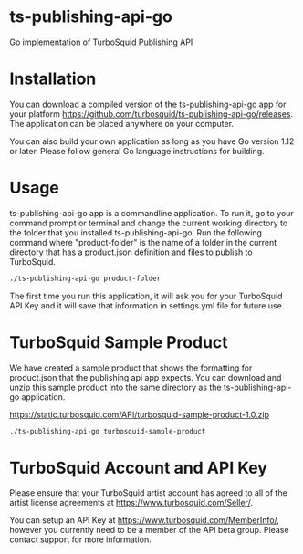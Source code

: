 # ts-publishing-api-go
Go implementation of TurboSquid Publishing API

# Installation
You can download a compiled version of the ts-publishing-api-go app for your platform https://github.com/turbosquid/ts-publishing-api-go/releases. The application can be placed anywhere on your computer.

You can also build your own application as long as you have Go version 1.12 or later. Please follow general Go language instructions for building.

# Usage
ts-publishing-api-go app is a commandline application. To run it, go to your command prompt or terminal and change the current working directory to the folder that you installed ts-publishing-api-go. Run the following command where "product-folder" is the name of a folder in the current directory that has a product.json definition and files to publish to TurboSquid.

```bash
./ts-publishing-api-go product-folder
```

The first time you run this application, it will ask you for your TurboSquid API Key and it will save that information in settings.yml file for future use.

# TurboSquid Sample Product
We have created a sample product that shows the formatting for product.json that the publishing api app expects. You can download and unzip this sample product into the same directory as the ts-publishing-api-go application.

https://static.turbosquid.com/API/turbosquid-sample-product-1.0.zip

```bash
./ts-publishing-api-go turbosquid-sample-product
```

# TurboSquid Account and API Key
Please ensure that your TurboSquid artist account has agreed to all of the artist license agreements at https://www.turbosquid.com/Seller/.

You can setup an API Key at https://www.turbosquid.com/MemberInfo/, however you currently need to be a member of the API beta group. Please contact support for more information.
